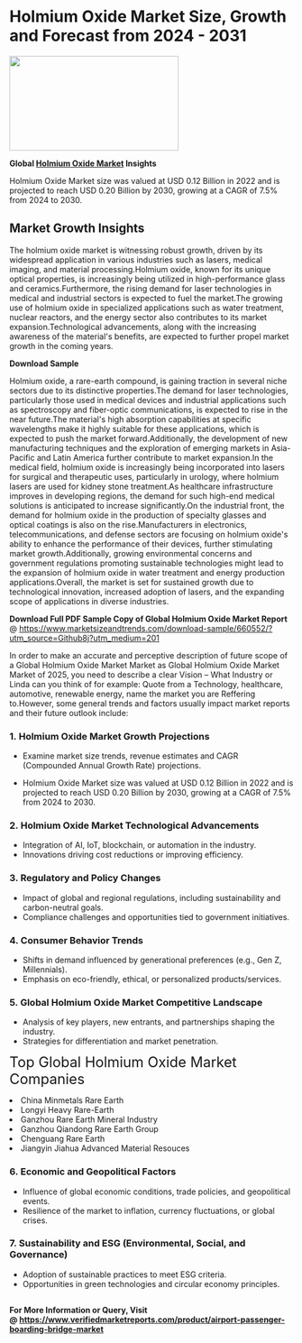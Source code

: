 <H1>Holmium Oxide Market Size, Growth and Forecast from 2024 - 2031</H1><img class="aligncenter size-medium wp-image-584254" src="https://thirdeyenews.in/wp-content/uploads/2024/09/Global-Market-Research-300x168.jpeg" alt="" width="300" height="168" /><p><strong>Global&nbsp;<a href="https://www.marketsizeandtrends.com/download-sample/660552/?utm_source=Github8j?utm_medium=201">Holmium Oxide Market</a> Insights</strong></p><p>Holmium Oxide Market size was valued at USD 0.12 Billion in 2022 and is projected to reach USD 0.20 Billion by 2030, growing at a CAGR of 7.5% from 2024 to 2030.</p><p><h2>Market Growth Insights</h2> <p>The holmium oxide market is witnessing robust growth, driven by its widespread application in various industries such as lasers, medical imaging, and material processing.Holmium oxide, known for its unique optical properties, is increasingly being utilized in high-performance glass and ceramics.Furthermore, the rising demand for laser technologies in medical and industrial sectors is expected to fuel the market.The growing use of holmium oxide in specialized applications such as water treatment, nuclear reactors, and the energy sector also contributes to its market expansion.Technological advancements, along with the increasing awareness of the material's benefits, are expected to further propel market growth in the coming years.</p> <p><strong>Download Sample</strong></p> <p>Holmium oxide, a rare-earth compound, is gaining traction in several niche sectors due to its distinctive properties.The demand for laser technologies, particularly those used in medical devices and industrial applications such as spectroscopy and fiber-optic communications, is expected to rise in the near future.The material's high absorption capabilities at specific wavelengths make it highly suitable for these applications, which is expected to push the market forward.Additionally, the development of new manufacturing techniques and the exploration of emerging markets in Asia-Pacific and Latin America further contribute to market expansion.In the medical field, holmium oxide is increasingly being incorporated into lasers for surgical and therapeutic uses, particularly in urology, where holmium lasers are used for kidney stone treatment.As healthcare infrastructure improves in developing regions, the demand for such high-end medical solutions is anticipated to increase significantly.On the industrial front, the demand for holmium oxide in the production of specialty glasses and optical coatings is also on the rise.Manufacturers in electronics, telecommunications, and defense sectors are focusing on holmium oxide's ability to enhance the performance of their devices, further stimulating market growth.Additionally, growing environmental concerns and government regulations promoting sustainable technologies might lead to the expansion of holmium oxide in water treatment and energy production applications.Overall, the market is set for sustained growth due to technological innovation, increased adoption of lasers, and the expanding scope of applications in diverse industries.</p> <p><span class=""><strong>Download Full PDF Sample Copy of Global Holmium Oxide Market Report</strong> @ <a href="https://www.marketsizeandtrends.com/download-sample/660552/?utm_source=Github8j?utm_medium=201" target="_blank">https://www.marketsizeandtrends.com/download-sample/660552/?utm_source=Github8j?utm_medium=201</a></span></p><p>In order to make an accurate and perceptive description of future scope of a Global&nbsp;Holmium Oxide Market Market as Global&nbsp;Holmium Oxide Market Market of 2025, you need to describe a clear Vision &ndash; What Industry or Linda can you think of for example: Quote from a Technology, healthcare, automotive, renewable energy, name the market you are Reffering to.However, some general trends and factors usually impact market reports and their future outlook include:</p><h3>1.&nbsp;<strong>Holmium Oxide Market Growth Projections</strong></h3><ul><li>Examine market size trends, revenue estimates and CAGR (Compounded Annual Growth Rate) projections.</li><li><p>Holmium Oxide Market size was valued at USD 0.12 Billion in 2022 and is projected to reach USD 0.20 Billion by 2030, growing at a CAGR of 7.5% from 2024 to 2030.</p></li></ul><h3>2.&nbsp;<strong>Holmium Oxide Market Technological Advancements</strong></h3><ul><li>Integration of AI, IoT, blockchain, or automation in the industry.</li><li>Innovations driving cost reductions or improving efficiency.</li></ul><h3>3.&nbsp;<strong>Regulatory and Policy Changes</strong></h3><ul><li>Impact of global and regional regulations, including sustainability and carbon-neutral goals.</li><li>Compliance challenges and opportunities tied to government initiatives.</li></ul><h3>4.&nbsp;<strong>Consumer Behavior Trends</strong></h3><ul><li>Shifts in demand influenced by generational preferences (e.g., Gen Z, Millennials).</li><li>Emphasis on eco-friendly, ethical, or personalized products/services.</li></ul><h3>5.&nbsp;<strong>Global Holmium Oxide Market Competitive Landscape</strong></h3><ul><li>Analysis of key players, new entrants, and partnerships shaping the industry.</li><li>Strategies for differentiation and market penetration.</li></ul><p data-pm-slice="1 1 []"><span style="color: inherit; font-family: inherit; font-size: 25px;">Top Global Holmium Oxide Market Companies</span></p><div class="" data-test-id=""><p><li>China Minmetals Rare Earth</li><li> Longyi Heavy Rare-Earth</li><li> Ganzhou Rare Earth Mineral Industry</li><li> Ganzhou Qiandong Rare Earth Group</li><li> Chenguang Rare Earth</li><li> Jiangyin Jiahua Advanced Material Resouces</li></p></div><h3>6.&nbsp;<strong>Economic and Geopolitical Factors</strong></h3><ul><li>Influence of global economic conditions, trade policies, and geopolitical events.</li><li>Resilience of the market to inflation, currency fluctuations, or global crises.</li></ul><h3>7.&nbsp;<strong>Sustainability and ESG (Environmental, Social, and Governance)</strong></h3><ul><li>Adoption of sustainable practices to meet ESG criteria.</li><li>Opportunities in green technologies and circular economy principles.</li></ul><h2><strong style="font-size: 14px;">For More Information or Query, Visit @&nbsp;</strong><a style="background-color: #ffffff; font-size: 14px;" href="https://www.marketsizeandtrends.com/report/holmium-oxide-market/" target="_blank">https://www.verifiedmarketreports.com/product/airport-passenger-boarding-bridge-market</a></h2>